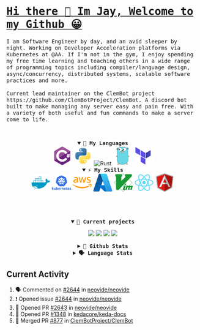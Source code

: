 
<b> <u>
  <h1> <samp>
      Hi there 👋 Im Jay, Welcome to my Github 😀 
    </samp>
  </h1>
</u> </b>
<p>
  <samp>
   I am Software Engineer by day, and an avid sleeper by night. Working on Developer Acceleration platforms via Kubernetes at @AA. If I'm not in the gym, I enjoy spending my free time learning and teaching others in a wide range of programming topics including compiler/language design, async/concurrency, distributed systems, scalable software practices and more. 
    <br><br>
  </samp>
  <samp>
  Current lead maintainer on the ClemBot project https://github.com/ClemBotProject/ClemBot. A discord bot built to make managing any server easy and pain free. With a variety of both useful and fun commands to make a server come to life.  
  </samp>
 </p>
<br> 
<p align="center">
  <details align="center" open>
    <summary><samp><b> 🚀 My Languages </b> </samp> </summary>
  <img src = 'https://github.com/devicons/devicon/blob/master/icons/csharp/csharp-original.svg' alt='C#' width='50'/>
  <img src = 'https://github.com/devicons/devicon/blob/master/icons/python/python-original.svg' alt='Python' width='50'/>
  <img src = 'https://rustacean.net/assets/cuddlyferris.png' alt='Rust' width='50'/>
  <img src = 'https://github.com/devicons/devicon/blob/master/icons/go/go-original.svg' alt='ts' width='50'/>
  <img src = 'https://github.com/devicons/devicon/blob/master/icons/terraform/terraform-original.svg' alt='Terraform' width='50'/>
  </details>
    <details align="center" open>
    <summary><samp> <b>⚡️ My Skills </b> </samp> </summary>
  <img src = 'https://github.com/devicons/devicon/blob/master/icons/docker/docker-plain.svg' alt='Docker' width='50'/>
  <img src = 'https://github.com/devicons/devicon/blob/master/icons/kubernetes/kubernetes-plain-wordmark.svg' alt='Kubernetes' width='50'/>
  <img src = 'https://github.com/devicons/devicon/blob/master/icons/amazonwebservices/amazonwebservices-plain-wordmark.svg' alt='AWS' width='50'/>
  <img src = 'https://github.com/devicons/devicon/blob/master/icons/azure/azure-original.svg' alt='Azure' width='50'/>
  <img src = 'https://github.com/devicons/devicon/blob/master/icons/vim/vim-plain.svg' alt='Vim' width='50'/>
  <img src = 'https://github.com/devicons/devicon/blob/master/icons/react/react-original.svg' alt='Vue' width='50'/>
  <img src = 'https://github.com/devicons/devicon/blob/master/icons/angularjs/angularjs-original.svg' alt='Angular' width='50'/>
  </details>
</p>
<br>
<br>
<br>
<details align="center" open>
    <summary> <b> <samp>🔨 Current projects </samp></b></summary>
  <p>
    <a style="text-decoration: none" align="left" href="https://github.com/ClemBotProject/ClemBot">
        <img src="https://github-readme-stats.vercel.app/api/pin/?username=ClemBotProject&repo=ClemBot&show_owner=false" />
    </a>
    <a style="text-decoration: none" align="left" href="https://github.com/Jay-Madden/loxide">
        <img src="https://github-readme-stats.vercel.app/api/pin/?username=Jay-Madden&repo=loxide&show_owner=true" />
    </a>
    <a style="text-decoration: none" align="left" href="https://github.com/Jay-Madden/hackmanapi">
        <img src="https://github-readme-stats.vercel.app/api/pin/?username=Jay-Madden&repo=hackmanapi&show_owner=true" />
    </a>
    <a style="text-decoration: none" align="left" href="https://github.com/Jay-Madden/SharpLox">
        <img src="https://github-readme-stats.vercel.app/api/pin/?username=Jay-Madden&repo=SharpLox&show_owner=true" />
    </a>
  </p>
</details>
<details align="center">
  <summary> <b> <samp>🧮 Github Stats </samp></b></summary>
  <p>
    <img src="https://github-readme-stats.vercel.app/api?username=Jay-Madden&count_private=true&show_icons=true&include_all_commits=true">
   </p>
 </details>
 <details align="center">
  <summary> <b> <samp>🗣 Language Stats </samp></b></summary>
  <p>
    <img src="https://github-readme-stats.vercel.app/api/top-langs/?username=Jay-Madden&hide=TeX&layout=compact">
   </p>
 </details>
 
 ## Current Activity
 
<!--START_SECTION:activity-->
1. 🗣 Commented on [#2644](https://github.com/neovide/neovide/issues/2644#issuecomment-2158535307) in [neovide/neovide](https://github.com/neovide/neovide)
2. ❗ Opened issue [#2644](https://github.com/neovide/neovide/issues/2644) in [neovide/neovide](https://github.com/neovide/neovide)
3. 💪 Opened PR [#2643](https://github.com/neovide/neovide/pull/2643) in [neovide/neovide](https://github.com/neovide/neovide)
4. 💪 Opened PR [#1348](https://github.com/kedacore/keda-docs/pull/1348) in [kedacore/keda-docs](https://github.com/kedacore/keda-docs)
5. 🎉 Merged PR [#877](https://github.com/ClemBotProject/ClemBot/pull/877) in [ClemBotProject/ClemBot](https://github.com/ClemBotProject/ClemBot)
<!--END_SECTION:activity-->   

<!--**Jay-Madden/Jay-Madden** is a ✨ _special_ ✨ repository because its `README.md` (this file) appears on your GitHub profile.



- 🔭 I’m currently working on ...
- 🌱 I’m currently learning ...
- 👯 I’m looking to collaborate on ...
- 🤔 I’m looking for help with ...
- 💬 Ask me about ...
- 📫 How to reach me: ...
- 😄 Pronouns: ...
- ⚡ Fun fact: ...
-->

